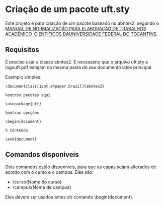 # Criação de um pacote uft.sty

Este projeto é para criação de um pacote baseado no abntex2, segundo o [MANUAL DE NORMALIZAÇÃO PARA ELABORAÇÃO DE TRABALHOS ACADÊMICO–CIENTÍFICOS DAUNIVERSIDADE FEDERAL DO TOCANTINS](http://www.uft.edu.br/producaovegetal/doc/Normalizacao-Elaboracao-Trabalhos-UFT.pdf).

## Requisitos

É preciso usar a classe abntex2. É necessário que o arquivo uft.sty e logouft.pdf estejam na mesma pasta do seu documento latex principal.

Exemplo simples:
 
```
\documentclass[12pt,a4paper,brazil]{abntex2}

%outros pacotes aqui

\usepackage{uft}

%outras opcções

\begin{document}

% Conteúdo

\end{document}
```

## Comandos disponiveis

Dois comandos estão disponíveis, para que as capas sejam alterados de acordo com o curso e o campus. Eles são:

* \curso{Nome do curso}
* \campus{Nome de campus}

Eles devem ser usados antes do comando \begin{document}.
